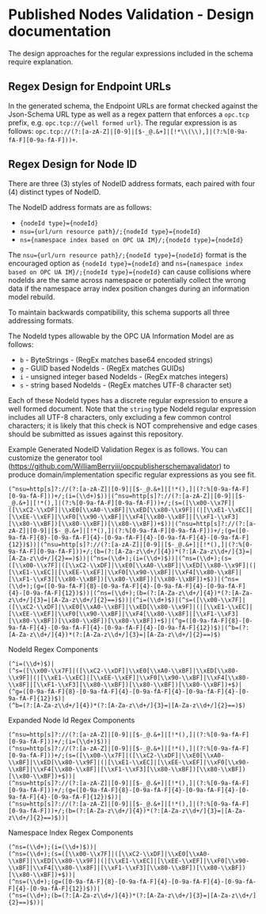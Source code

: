 # Published Nodes Validation - Design documentation

The design approaches for the regular expressions included in the schema require explanation.

## Regex Design for Endpoint URLs

In the generated schema, the Endpoint URLs are format checked against the Json-Schema URL
type as well as a regex pattern that enforces a `opc.tcp` prefix, e.g. `opc.tcp://{well formed url}`.
The regular expression is as follows: `opc.tcp://(?:[a-zA-Z]|[0-9]|[$-_@.&+]|[!*\\(\\),]|(?:%[0-9a-fA-F][0-9a-fA-F]))+`.

## Regex Design for Node ID

There are three (3) styles of NodeID address formats, each paired with four (4) distinct types
of NodeID.

The NodeID address formats are as follows:

- `{nodeId type}={nodeId}`
- `nsu={url/urn resource path}/;{nodeId type}={nodeId}`
- `ns={namespace index based on OPC UA IM}/;{nodeId type}={nodeId}`

The `nsu={url/urn resource path}/;{nodeId type}={nodeId}` format is the encouraged option as
`{nodeId type}={nodeId}` and `ns={namespace index based on OPC UA IM}/;{nodeId type}={nodeId}`
can cause collisions where nodeIds are the same across namespace or potentially collect the
wrong data if the namespace array index position changes during an information model rebuild.

To maintain backwards compatibility, this schema supports all three addressing formats.

The NodeId types allowable by the OPC UA Information Model are as follows:

- `b` - ByteStrings - (RegEx matches base64 encoded strings)
- `g` - GUID based NodeIds - (RegEx matches GUIDs)
- `i` - unsigned integer based NodeIds - (RegEx matches integers)
- `s` - string based NodeIds -  (RegEx matches UTF-8 character set)

Each of these NodeId types has a discrete regular expression to ensure a well formed document.
Note that the `string` type NodeId regular expression includes all UTF-8 characters, only
excluding a few common control characters; it is likely that this check is NOT comprehensive
and edge cases should be submitted as issues against this repository.

Example Generated NodeID Validation Regex is as follows. You can customize the generator tool
(https://github.com/WilliamBerryiii/opcpublisherschemavalidator)
to produce domain/implementation specific regular expressions as you see fit.

```text
(^nsu=http[s]?://(?:[a-zA-Z]|[0-9]|[$-_@.&+]|[!*(),]|(?:%[0-9a-fA-F][0-9a-fA-F]))+/;(i=(\\d+)$))|(^nsu=http[s]?://(?:[a-zA-Z]|[0-9]|[$-_@.&+]|[!*(),]|(?:%[0-9a-fA-F][0-9a-fA-F]))+/;(s=([\\x00-\\x7F]|([\\xC2-\\xDF]|\\xE0[\\xA0-\\xBF]|\\xED[\\x80-\\x9F]|(|[\\xE1-\\xEC]|[\\xEE-\\xEF]|\\xF0[\\x90-\\xBF]|\\xF4[\\x80-\\x8F]|[\\xF1-\\xF3][\\x80-\\xBF])[\\x80-\\xBF])[\\x80-\\xBF])+$))|(^nsu=http[s]?://(?:[a-zA-Z]|[0-9]|[$-_@.&+]|[!*(),]|(?:%[0-9a-fA-F][0-9a-fA-F]))+/;(g=([0-9a-fA-F]{8}-[0-9a-fA-F]{4}-[0-9a-fA-F]{4}-[0-9a-fA-F]{4}-[0-9a-fA-F]{12})$))|(^nsu=http[s]?://(?:[a-zA-Z]|[0-9]|[$-_@.&+]|[!*(),]|(?:%[0-9a-fA-F][0-9a-fA-F]))+/;(b=(?:[A-Za-z\\d+/]{4})*(?:[A-Za-z\\d+/]{3}=|[A-Za-z\\d+/]{2}==)$))|(^ns=(\\d+);(i=(\\d+)$))|(^ns=(\\d+);(s=([\\x00-\\x7F]|([\\xC2-\\xDF]|\\xE0[\\xA0-\\xBF]|\\xED[\\x80-\\x9F]|(|[\\xE1-\\xEC]|[\\xEE-\\xEF]|\\xF0[\\x90-\\xBF]|\\xF4[\\x80-\\x8F]|[\\xF1-\\xF3][\\x80-\\xBF])[\\x80-\\xBF])[\\x80-\\xBF])+$))|(^ns=(\\d+);(g=([0-9a-fA-F]{8}-[0-9a-fA-F]{4}-[0-9a-fA-F]{4}-[0-9a-fA-F]{4}-[0-9a-fA-F]{12})$))|(^ns=(\\d+);(b=(?:[A-Za-z\\d+/]{4})*(?:[A-Za-z\\d+/]{3}=|[A-Za-z\\d+/]{2}==)$))|(^i=(\\d+)$)|(^s=([\\x00-\\x7F]|([\\xC2-\\xDF]|\\xE0[\\xA0-\\xBF]|\\xED[\\x80-\\x9F]|(|[\\xE1-\\xEC]|[\\xEE-\\xEF]|\\xF0[\\x90-\\xBF]|\\xF4[\\x80-\\x8F]|[\\xF1-\\xF3][\\x80-\\xBF])[\\x80-\\xBF])[\\x80-\\xBF])+$)|(^g=([0-9a-fA-F]{8}-[0-9a-fA-F]{4}-[0-9a-fA-F]{4}-[0-9a-fA-F]{4}-[0-9a-fA-F]{12})$)|(^b=(?:[A-Za-z\\d+/]{4})*(?:[A-Za-z\\d+/]{3}=|[A-Za-z\\d+/]{2}==)$)
```

NodeId Regex Components

```text
(^i=(\\d+)$)|
(^s=([\\x00-\\x7F]|([\\xC2-\\xDF]|\\xE0[\\xA0-\\xBF]|\\xED[\\x80-\\x9F]|(|[\\xE1-\\xEC]|[\\xEE-\\xEF]|\\xF0[\\x90-\\xBF]|\\xF4[\\x80-\\x8F]|[\\xF1-\\xF3][\\x80-\\xBF])[\\x80-\\xBF])[\\x80-\\xBF])+$)|
(^g=([0-9a-fA-F]{8}-[0-9a-fA-F]{4}-[0-9a-fA-F]{4}-[0-9a-fA-F]{4}-[0-9a-fA-F]{12})$)|
(^b=(?:[A-Za-z\\d+/]{4})*(?:[A-Za-z\\d+/]{3}=|[A-Za-z\\d+/]{2}==)$)
```

Expanded Node Id Regex Components

```text
(^nsu=http[s]?://(?:[a-zA-Z]|[0-9]|[$-_@.&+]|[!*(),]|(?:%[0-9a-fA-F][0-9a-fA-F]))+/;(i=(\\d+)$))|
(^nsu=http[s]?://(?:[a-zA-Z]|[0-9]|[$-_@.&+]|[!*(),]|(?:%[0-9a-fA-F][0-9a-fA-F]))+/;(s=([\\x00-\\x7F]|([\\xC2-\\xDF]|\\xE0[\\xA0-\\xBF]|\\xED[\\x80-\\x9F]|(|[\\xE1-\\xEC]|[\\xEE-\\xEF]|\\xF0[\\x90-\\xBF]|\\xF4[\\x80-\\x8F]|[\\xF1-\\xF3][\\x80-\\xBF])[\\x80-\\xBF])[\\x80-\\xBF])+$))|
(^nsu=http[s]?://(?:[a-zA-Z]|[0-9]|[$-_@.&+]|[!*(),]|(?:%[0-9a-fA-F][0-9a-fA-F]))+/;(g=([0-9a-fA-F]{8}-[0-9a-fA-F]{4}-[0-9a-fA-F]{4}-[0-9a-fA-F]{4}-[0-9a-fA-F]{12})$))|
(^nsu=http[s]?://(?:[a-zA-Z]|[0-9]|[$-_@.&+]|[!*(),]|(?:%[0-9a-fA-F][0-9a-fA-F]))+/;(b=(?:[A-Za-z\\d+/]{4})*(?:[A-Za-z\\d+/]{3}=|[A-Za-z\\d+/]{2}==)$))|
```

Namespace Index Regex Components

```text
(^ns=(\\d+);(i=(\\d+)$))|
(^ns=(\\d+);(s=([\\x00-\\x7F]|([\\xC2-\\xDF]|\\xE0[\\xA0-\\xBF]|\\xED[\\x80-\\x9F]|(|[\\xE1-\\xEC]|[\\xEE-\\xEF]|\\xF0[\\x90-\\xBF]|\\xF4[\\x80-\\x8F]|[\\xF1-\\xF3][\\x80-\\xBF])[\\x80-\\xBF])[\\x80-\\xBF])+$))|
(^ns=(\\d+);(g=([0-9a-fA-F]{8}-[0-9a-fA-F]{4}-[0-9a-fA-F]{4}-[0-9a-fA-F]{4}-[0-9a-fA-F]{12})$))|
(^ns=(\\d+);(b=(?:[A-Za-z\\d+/]{4})*(?:[A-Za-z\\d+/]{3}=|[A-Za-z\\d+/]{2}==)$))|
```
